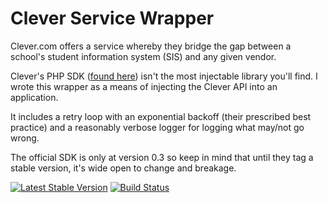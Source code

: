 # Clever Service Wrapper

Clever.com offers a service whereby they bridge the gap between a school's
student information system (SIS) and any given vendor.

Clever's PHP SDK ([found here](https://github.com/Clever/clever-php)) isn't
the most injectable library you'll find. I wrote this wrapper as a means of
injecting the Clever API into an application.

It includes a retry loop with an exponential backoff (their prescribed
best practice) and a reasonably verbose logger for logging what may/not
go wrong.

The official SDK is only at version 0.3 so keep in mind that until they
tag a stable version, it's wide open to change and breakage.

[![Latest Stable Version](https://poser.pugx.org/henderjon/cleverservicewrapper/v/stable.svg)](https://packagist.org/packages/henderjon/cleverservicewrapper)
[![Build Status](https://travis-ci.org/henderjon/cleverservicewrapper.svg?branch=master)](https://travis-ci.org/henderjon/cleverservicewrapper)